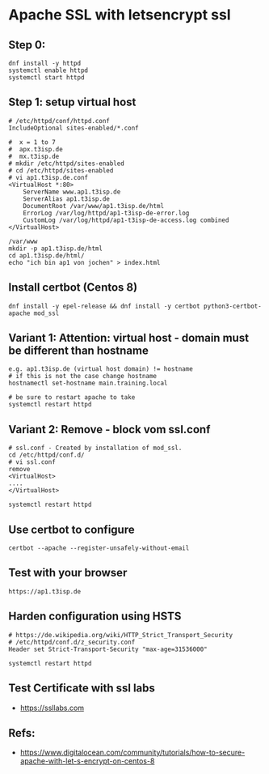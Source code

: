 # Apache SSL with letsencrypt ssl 

## Step 0:

```
dnf install -y httpd 
systemctl enable httpd
systemctl start httpd 
```

## Step 1: setup virtual host 

```
# /etc/httpd/conf/httpd.conf 
IncludeOptional sites-enabled/*.conf

```

```
#  x = 1 to 7
#  apx.t3isp.de 
#  mx.t3isp.de
# mkdir /etc/httpd/sites-enabled
# cd /etc/httpd/sites-enabled 
# vi ap1.t3isp.de.conf 
<VirtualHost *:80>
    ServerName www.ap1.t3isp.de
    ServerAlias ap1.t3isp.de
    DocumentRoot /var/www/ap1.t3isp.de/html
    ErrorLog /var/log/httpd/ap1-t3isp-de-error.log
    CustomLog /var/log/httpd/ap1-t3isp-de-access.log combined
</VirtualHost>
```

```
/var/www
mkdir -p ap1.t3isp.de/html
cd ap1.t3isp.de/html/
echo "ich bin ap1 von jochen" > index.html
```

## Install certbot (Centos 8) 

```
dnf install -y epel-release && dnf install -y certbot python3-certbot-apache mod_ssl
```

## Variant 1: Attention: virtual host - domain must be different than hostname 

```
e.g. ap1.t3isp.de (virtual host domain) != hostname 
# if this is not the case change hostname
hostnamectl set-hostname main.training.local 

# be sure to restart apache to take 
systemctl restart httpd 

```

## Variant 2: Remove <VirtualHost> </VirtualHost> - block vom ssl.conf 

```
# ssl.conf - Created by installation of mod_ssl. 
cd /etc/httpd/conf.d/
# vi ssl.conf 
remove
<VirtualHost>
....
</VirtualHost>

systemctl restart httpd 

```

## Use certbot to configure 

```
certbot --apache --register-unsafely-without-email 
```

## Test with your browser 

```
https://ap1.t3isp.de 

```

## Harden configuration using HSTS 

```
# https://de.wikipedia.org/wiki/HTTP_Strict_Transport_Security
# /etc/httpd/conf.d/z_security.conf 
Header set Strict-Transport-Security "max-age=31536000"

systemctl restart httpd 
```

## Test Certificate with ssl labs 

  * https://ssllabs.com

## Refs:

  * https://www.digitalocean.com/community/tutorials/how-to-secure-apache-with-let-s-encrypt-on-centos-8
